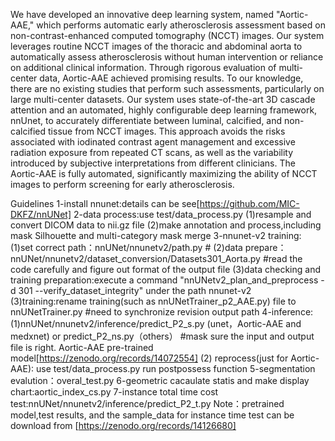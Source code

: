 We have developed an innovative deep learning system, named "Aortic-AAE," which performs automatic early atherosclerosis assessment based on non-contrast-enhanced computed tomography (NCCT) images. Our system leverages routine NCCT images of the thoracic and abdominal aorta to automatically assess atherosclerosis without human intervention or reliance on additional clinical information. Through rigorous evaluation of multi-center data, Aortic-AAE achieved promising results. To our knowledge, there are no existing studies that perform such assessments, particularly on large multi-center datasets. Our system uses state-of-the-art 3D cascade attention and an automated, highly configurable deep learning framework, nnUnet, to accurately differentiate between luminal, calcified, and non-calcified tissue from NCCT images. This approach avoids the risks associated with iodinated contrast agent management and excessive radiation exposure from repeated CT scans, as well as the variability introduced by subjective interpretations from different clinicians. The Aortic-AAE is fully automated, significantly maximizing the ability of NCCT images to perform screening for early atherosclerosis. 

Guidelines
1-install nnunet:details can be see[https://github.com/MIC-DKFZ/nnUNet] 
2-data process:use test/data_process.py (1)resample and convert DICOM data to nii.gz file (2)make annotation and process,including mask Silhouette and multi-category mask merge 
3-nnunet-v2 training: (1)set correct path：nnUNet/nnunetv2/path.py # (2)data prepare：nnUNet/nnunetv2/dataset_conversion/Datasets301_Aorta.py #read the code carefully and figure out format of the output file (3)data checking and training preparation:execute a command "nnUNetv2_plan_and_preprocess -d 301 --verify_dataset_integrity" under the path nnunet-v2 (3)training:rename training(such as nnUNetTrainer_p2_AAE.py) file to nnUNetTrainer.py #need to synchronize revision output path 
4-inference: (1)nnUNet/nnunetv2/inference/predict_P2_s.py (unet，Aortic-AAE and medxnet) or predict_P2_ns.py（others） #mask sure the input and output file is right. Aortic-AAE pre-trained model[https://zenodo.org/records/14072554] (2) reprocess(just for Aortic-AAE): use test/data_process.py run postpossess function 
5-segmentation evalution：overal_test.py 
6-geometric cacaulate statis and make display chart:aortic_index_cs.py 
7-instance total time cost test:nnUNet/nnunetv2/inference/predict_P2_t.py 
Note：pretrained model,test results, and the sample_data for instance time test can be download from [https://zenodo.org/records/14126680]
